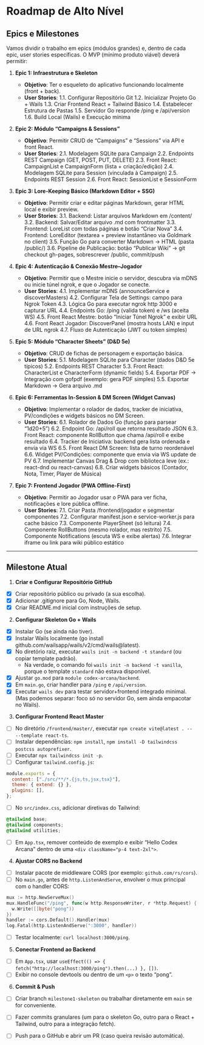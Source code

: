 # Roadmap de Alto Nível

## Epics e Milestones

Vamos dividir o trabalho em epics (módulos grandes) e, dentro de cada epic, user stories específicas. O MVP (mínimo produto viável) deverá permitir:

1. **Epic 1: Infraestrutura e Skeleton**

    * **Objetivo**: Ter o esqueleto do aplicativo funcionando localmente (front + back).
    * **User Stories**:
        1.1. Configurar Repositório Git
        1.2. Inicializar Projeto Go + Wails
        1.3. Criar Frontend React + Tailwind Básico
        1.4. Estabelecer Estrutura de Pastas
        1.5. Servidor Go responde /ping e /api/version
        1.6. Build Local (Wails) e Execução mínima

2. **Epic 2: Módulo “Campaigns & Sessions”**
    * **Objetivo**: Permitir CRUD de “Campaigns” e “Sessions” via API e front React.
    * **User Stories**:
        2.1. Modelagem SQLite para Campaign
        2.2. Endpoints REST Campaign (GET, POST, PUT, DELETE)
        2.3. Front React: CampaignList e CampaignForm (lista + criação/edição)
        2.4. Modelagem SQLite para Session (vinculada à Campaign)
        2.5. Endpoints REST Session
        2.6. Front React: SessionList e SessionForm
3. **Epic 3: Lore-Keeping Básico (Markdown Editor + SSG)**
    * **Objetivo**: Permitir criar e editar páginas Markdown, gerar HTML local e exibir preview.
    * **User Stories**:
        3.1. Backend: Listar arquivos Markdown em /content/
        3.2. Backend: Salvar/Editar arquivo .md com frontmatter
        3.3. Frontend: LoreList com todas páginas e botão “Criar Nova”
        3.4. Frontend: LoreEditor (textarea + preview instantâneo via Goldmark no client)
        3.5. Função Go para converter Markdown → HTML (pasta /public/)
        3.6. Pipeline de Publicação: botão “Publicar Wiki” → git checkout gh-pages, sobrescrever /public, commit/push
4. **Epic 4: Autenticação & Conexão Mestre–Jogador**
    * **Objetivo**: Permitir que o Mestre inicie o servidor, descubra via mDNS ou inicie túnel ngrok, e que o Jogador se conecte.
    * **User Stories**:
        4.1. Implementar mDNS (announceService e discoverMasters)
        4.2. Configurar Tela de Settings: campo para Ngrok Token
        4.3. Lógica Go para executar ngrok http 3000 e capturar URL
        4.4. Endpoints Go: /ping (valida token) e /ws (aceita WS)
        4.5. Front React Mestre: botão “Iniciar Túnel Ngrok” e exibir URL
        4.6. Front React Jogador: DiscoverPanel (mostra hosts LAN) e input de URL ngrok
        4.7. Fluxo de Autenticação (JWT ou token simples)
5. **Epic 5: Módulo “Character Sheets” (D&D 5e)**
    * **Objetivo**: CRUD de fichas de personagem e exportação básica.
    * **User Stories**:
        5.1. Modelagem SQLite para Character (dados D&D 5e típicos)
        5.2. Endpoints REST Character
        5.3. Front React: CharacterList e CharacterForm (dynamic fields)
        5.4. Exportar PDF → Integração com gofpdf (exemplo: gera PDF simples)
        5.5. Exportar Markdown → Gera arquivo .md
6. **Epic 6: Ferramentas In-Session & DM Screen (Widget Canvas)**
    * **Objetivo**: Implementar o rolador de dados, tracker de iniciativa, PV/condições e widgets básicos no DM Screen.
    * **User Stories**:
        6.1. Rolador de Dados Go (função para parsear “1d20+5”)
        6.2. Endpoint Go: /api/roll que retorna resultado JSON
        6.3. Front React: componente RollButton que chama /api/roll e exibe resultado
        6.4. Tracker de Iniciativa: backend gera lista ordenada e envia via WS
        6.5. Front React DM Screen: lista de turno reordenável
        6.6. Widget PV/Condições: componente que envia via WS update de PV
        6.7. Implementar Canvas Drag & Drop com biblioteca leve (ex.: react-dnd ou react-canvas)
        6.8. Criar widgets básicos (Contador, Nota, Timer, Player de Música)
7. **Epic 7: Frontend Jogador (PWA Offline-First)**
    * **Objetivo**: Permitir ao Jogador usar o PWA para ver ficha, notificações e lore pública offline.
    * **User Stories**:
        7.1. Criar Pasta /frontend/jogador e segmentar componentes
        7.2. Configurar manifest.json e service-worker.js para cache básico
        7.3. Componente PlayerSheet (só leitura)
        7.4. Componente RollButtons (mesmo rolador, mas restrito)
        7.5. Componente Notifications (escuta WS e exibe alertas)
        7.6. Integrar iframe ou link para wiki público estático

---

## Milestone Atual

1. **Criar e Configurar Repositório GitHub**

- [X] Criar repositório público ou privado (a sua escolha).
- [X] Adicionar .gitignore para Go, Node, Wails.
- [X] Criar README.md inicial com instruções de setup.

2. **Configurar Skeleton Go + Wails**

- [X] Instalar Go (se ainda não tiver).
- [X] Instalar Wails localmente (go install github.com/wailsapp/wails/v2/cmd/wails@latest).
- [X] No diretório raiz, executar `wails init -n backend -t standard` (ou copiar template padrão). 
  - Na verdade, o comando foi `wails init -n backend -t vanilla`, porque o template `standard` não estava disponível.
- [X] Ajustar `go.mod` para `module codex-arcana/backend`.
- [X] Em `main.go`, criar handler para `/ping` e `/api/version`.
- [X] Executar `wails dev` para testar servidor+frontend integrado minimal. (Mas podemos separar: foco só no servidor Go, sem ainda empacotar no Wails).

3. **Configurar Frontend React Master**

- [ ] No diretório `/frontend/master/`, executar `npm create vite@latest . -- --template react-ts`.
- [ ] Instalar dependências: `npm install`, `npm install -D tailwindcss postcss autoprefixer`.
- [ ] Executar `npx tailwindcss init -p`.
- [ ] Configurar `tailwind.config.js`:
```javascript
module.exports = {
  content: ["./src/**/*.{js,ts,jsx,tsx}"],
  theme: { extend: {} },
  plugins: [],
};
```
- [ ] No `src/index.css`, adicionar diretivas do Tailwind:
```css
@tailwind base;
@tailwind components;
@tailwind utilities;
```
- [ ] Em `App.tsx`, remover conteúdo de exemplo e exibir “Hello Codex Arcana” dentro de uma `<div className="p-4 text-2xl">`.

4. **Ajustar CORS no Backend**

- [ ] Instalar pacote de middleware CORS (por exemplo: `github.com/rs/cors`).
- [ ] No `main.go`, antes de `http.ListenAndServe`, envolver o mux principal com o handler CORS:
```go
mux := http.NewServeMux()
mux.HandleFunc("/ping", func(w http.ResponseWriter, r *http.Request) {
  w.Write([]byte("pong"))
})
handler := cors.Default().Handler(mux)
log.Fatal(http.ListenAndServe(":3000", handler))
```
- [ ] Testar localmente: `curl localhost:3000/ping`.

5. **Conectar Frontend ao Backend**
- [ ] Em `App.tsx`, usar `useEffect(() => { fetch("http://localhost:3000/ping").then(...) }, [])`.
- [ ] Exibir no console devtools ou dentro de um `<p>` o texto “pong”.

6. **Commit & Push**
- [ ] Criar branch `milestone1-skeleton` ou trabalhar diretamente em `main` se for conveniente.
- [ ] Fazer commits granulares (um para o skeleton Go, outro para o React + Tailwind, outro para a integração fetch).
- [ ] Push para o GitHub e abrir um PR (caso queira revisão automática).


